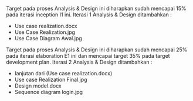 Target pada proses Analysis & Design ini diharapkan sudah mencapai 15% pada iterasi inception I1 ini.  Iterasi 1 Analysis & Design ditambahkan :
- Use case realization.docx
- Use Case Realization.jpg
- Use Case Diagram Awal.jpg

Target pada proses Analysis & Design ini diharapkan sudah mencapai 25% pada iterasi elaboration E1 ini dan mencapai target 35% pada target development plan. Iterasi 2 Analysis & Design ditambahkan :
- lanjutan dari (Use case realization.docx)
- Use case Realization Final.jpg
- Design model.docx
- Sequence diagram login.jpg
